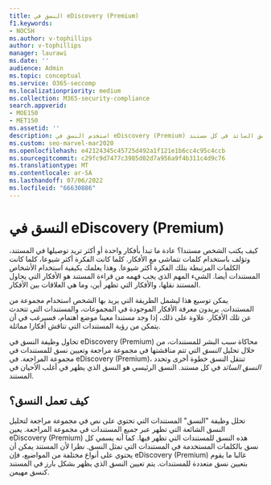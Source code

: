 ```yaml
---
title: النسق في eDiscovery (Premium)
f1.keywords:
- NOCSH
ms.author: v-tophillips
author: v-tophillips
manager: laurawi
ms.date: ''
audience: Admin
ms.topic: conceptual
ms.service: O365-seccomp
ms.localizationpriority: medium
ms.collection: M365-security-compliance
search.appverid:
- MOE150
- MET150
ms.assetid: ''
description: استخدم النسق في eDiscovery (Premium) لتنظيم مجموعات المراجعة من خلال العثور على النسق السائد في كل مستند.
ms.custom: seo-marvel-mar2020
ms.openlocfilehash: e42124345c45725d492a1f121e1b6cc4c95c4ccb
ms.sourcegitcommit: c29fc9d7477c3985d02d7a956a9f4b311c4d9c76
ms.translationtype: MT
ms.contentlocale: ar-SA
ms.lasthandoff: 07/06/2022
ms.locfileid: "66630886"
---
```

# <a name="themes-in-ediscovery-premium"></a>النسق في eDiscovery (Premium)

كيف يكتب الشخص مستندا؟ عادة ما تبدأ بأفكار واحدة أو أكثر تريد توصيلها في المستند، وتؤلف باستخدام كلمات تتماشى مع الأفكار. كلما كانت الفكرة أكثر شيوعا، كلما كانت الكلمات المرتبطة بتلك الفكرة أكثر شيوعا. وهذا يعلمك بكيفية استخدام الأشخاص المستندات أيضا. الشيء المهم الذي يجب فهمه من قراءة المستند هو الأفكار التي يحاول المستند نقلها، والأفكار التي تظهر أين، وما هي العلاقات بين الأفكار.

يمكن توسيع هذا ليشمل الطريقة التي يريد بها الشخص استخدام مجموعة من المستندات. يريدون معرفة الأفكار الموجودة في المجموعات، والمستندات التي تتحدث عن تلك الأفكار. علاوة على ذلك، إذا وجد مستندا معينا موضع اهتمام، فسيرغب في أن يتمكن من رؤية المستندات التي تناقش أفكارا مماثلة.

تحاول وظيفة النسق في eDiscovery (Premium) محاكاة سبب البشر للمستندات، من خلال تحليل *النسق* التي تتم مناقشتها في مجموعة مراجعة وتعيين نسق للمستندات في مجموعة المراجعة. في eDiscovery (Premium)، تنتقل النسق خطوة أخرى وتحدد *النسق السائد* في كل مستند. النسق الرئيسي هو النسق الذي يظهر في أغلب الأحيان في المستند.

## <a name="how-does-themes-work"></a>كيف تعمل النسق؟

تحلل وظيفة "النسق" المستندات التي تحتوي على نص في مجموعة مراجعة لتحليل النسق الشائعة التي تظهر عبر جميع المستندات في مجموعة المراجعة. يعين eDiscovery (Premium) هذه النسق للمستندات التي تظهر فيها. كما أنه يسمي كل نسق بالكلمات المستخدمة في المستندات التي تمثل النسق. نظرا لأن المستند يمكن أن يحتوي على أنواع مختلفة من المواضيع، فإن eDiscovery (Premium) غالبا ما يقوم بتعيين نسق متعددة للمستندات. يتم تعيين النسق الذي يظهر بشكل بارز في المستند كنسق مهيمن.
